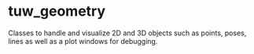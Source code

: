 # tuw_geometry
Classes to handle and visualize 2D and 3D objects such as points, poses, lines as well as a plot windows for debugging.


